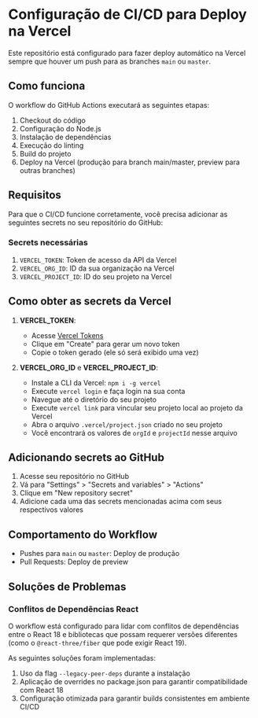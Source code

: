 # Configuração de CI/CD para Deploy na Vercel

Este repositório está configurado para fazer deploy automático na Vercel sempre que houver um push para as branches `main` ou `master`.

## Como funciona

O workflow do GitHub Actions executará as seguintes etapas:

1. Checkout do código
2. Configuração do Node.js
3. Instalação de dependências
4. Execução do linting
5. Build do projeto
6. Deploy na Vercel (produção para branch main/master, preview para outras branches)

## Requisitos

Para que o CI/CD funcione corretamente, você precisa adicionar as seguintes secrets no seu repositório do GitHub:

### Secrets necessárias

1. `VERCEL_TOKEN`: Token de acesso da API da Vercel
2. `VERCEL_ORG_ID`: ID da sua organização na Vercel
3. `VERCEL_PROJECT_ID`: ID do seu projeto na Vercel

## Como obter as secrets da Vercel

1. **VERCEL_TOKEN**:
   - Acesse [Vercel Tokens](https://vercel.com/account/tokens)
   - Clique em "Create" para gerar um novo token
   - Copie o token gerado (ele só será exibido uma vez)

2. **VERCEL_ORG_ID** e **VERCEL_PROJECT_ID**:
   - Instale a CLI da Vercel: `npm i -g vercel`
   - Execute `vercel login` e faça login na sua conta
   - Navegue até o diretório do seu projeto
   - Execute `vercel link` para vincular seu projeto local ao projeto da Vercel
   - Abra o arquivo `.vercel/project.json` criado no seu projeto
   - Você encontrará os valores de `orgId` e `projectId` nesse arquivo

## Adicionando secrets ao GitHub

1. Acesse seu repositório no GitHub
2. Vá para "Settings" > "Secrets and variables" > "Actions"
3. Clique em "New repository secret"
4. Adicione cada uma das secrets mencionadas acima com seus respectivos valores

## Comportamento do Workflow

- Pushes para `main` ou `master`: Deploy de produção
- Pull Requests: Deploy de preview

## Soluções de Problemas

### Conflitos de Dependências React

O workflow está configurado para lidar com conflitos de dependências entre o React 18 e bibliotecas que possam requerer versões diferentes (como o `@react-three/fiber` que pode exigir React 19). 

As seguintes soluções foram implementadas:
1. Uso da flag `--legacy-peer-deps` durante a instalação
2. Aplicação de overrides no package.json para garantir compatibilidade com React 18
3. Configuração otimizada para garantir builds consistentes em ambiente CI/CD
